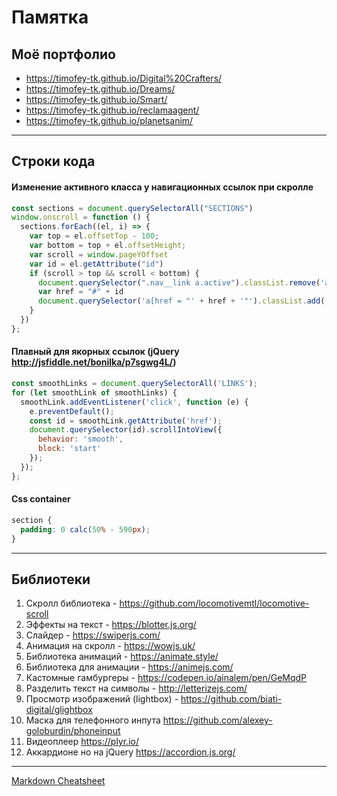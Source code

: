 # Памятка 
## Моё портфолио
* https://timofey-tk.github.io/Digital%20Crafters/
* https://timofey-tk.github.io/Dreams/
* https://timofey-tk.github.io/Smart/
* https://timofey-tk.github.io/reclamaagent/
* https://timofey-tk.github.io/planetsanim/
---
## Строки кода
#### Изменение активного класса у навигационных ссылок при скролле
  ```javascript
  const sections = document.querySelectorAll("SECTIONS") 
  window.onscroll = function () {
    sections.forEach((el, i) => {
      var top = el.offsetTop - 100;
      var bottom = top + el.offsetHeight;
      var scroll = window.pageYOffset
      var id = el.getAttribute("id")
      if (scroll > top && scroll < bottom) {
        document.querySelector(".nav__link a.active").classList.remove('active')
        var href = "#" + id
        document.querySelector('a[href = "' + href + '"').classList.add('active')
      }
    })
  };
  ```
  
#### Плавный для якорных ссылок (jQuery http://jsfiddle.net/bonilka/p7sgwg4L/)

```javascript
const smoothLinks = document.querySelectorAll('LINKS');
for (let smoothLink of smoothLinks) {
  smoothLink.addEventListener('click', function (e) {
    e.preventDefault();
    const id = smoothLink.getAttribute('href');
    document.querySelector(id).scrollIntoView({
      behavior: 'smooth',
      block: 'start'
    });
  });
};
````

#### Css container

```css
section {
  padding: 0 calc(50% - 590px);
}
````
---
## Библиотеки
1. Cкролл библиотека - https://github.com/locomotivemtl/locomotive-scroll
2. Эффекты на текст - https://blotter.js.org/
3. Слайдер - https://swiperjs.com/
4. Анимация на скролл - https://wowjs.uk/
5. Библиотека анимаций - https://animate.style/ 
6. Библиотека для анимации - https://animejs.com/
7. Кастомные гамбургеры - https://codepen.io/ainalem/pen/GeMqdP
8. Разделить текст на символы - http://letterizejs.com/
9. Просмотр изображений (lightbox) - https://github.com/biati-digital/glightbox
10. Маска для телефонного инпута https://github.com/alexey-goloburdin/phoneinput
11. Видеоплеер https://plyr.io/
12. Аккардионе но на jQuery https://accordion.js.org/
---
[Markdown Cheatsheet](https://github.com/adam-p/markdown-here/wiki/Markdown-Cheatsheet)

